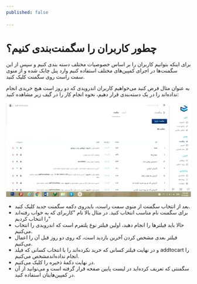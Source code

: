 ```yaml
---
published: false

---
```

# چطور کاربران را سگمنت‌بندی کنیم؟

برای اینکه بتوانیم کاربران را بر اساس خصوصیات مختلف دسته بندی کنیم و سپس از این سگمنت‌ها در اجرای کمپین‌های مختلف استفاده کنیم وارد پنل چابک شده و از منوی سمت راست روی سگمنت کلیک کنید.

به عنوان مثال فرض کنید می‌خواهیم کاربران اندرویدی که دو روز است هیچ خریدی انجام نداده‌اند را در یک دسته‌بندی قرار دهیم، نحوه انجام کار را در گیف زیر مشاهده کنید:

![](/uploads/ezgif-com-gif-maker.gif)

* بعد از انتخاب سگمنت از منوی سمت راست، بایدروی دکمه سگمنت جدید کلیک کنید.
* برای سگمنت نام مناسب انتخاب کنید. در مثال بالا نام "کاربرای که به خواب رفته‌اند را انتخاب کردیم"
* حالا باید فیلترها را انجام دهید، اولین فیلتر نوع پلتفرم است که اندرویدی را انتخاب می‌کنیم.
* فیلتر بعدی مشخص کردن آخرین بازدید است، که روی دو روز قبل آن را اعمال می‌کنیم.
* و در نهایت فیلتر کسانی که خرید نکرده‌اند را با انتخاب کسانی که فیلد addtocart را انجام نداده‌اندمشخص می‌کنیم.
* در نهایت دکمۀ ذخیره را کلیک می‌کنیم.
* سگمنتی که تعریف کرده‌اید در لیست پایین صفحه قرار گرفته است و می‌توانید از آن در کمپین‌هایتان استفاده کنید.